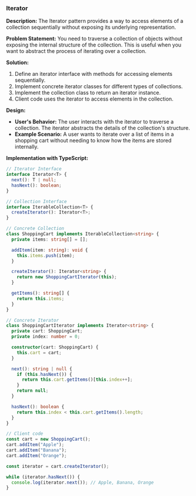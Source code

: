 ### Iterator

**Description:**
The Iterator pattern provides a way to access elements of a collection sequentially without exposing its underlying representation.

**Problem Statement:**
You need to traverse a collection of objects without exposing the internal structure of the collection. This is useful when you want to abstract the process of iterating over a collection.

**Solution:**

1. Define an iterator interface with methods for accessing elements sequentially.
2. Implement concrete iterator classes for different types of collections.
3. Implement the collection class to return an iterator instance.
4. Client code uses the iterator to access elements in the collection.

**Design:**

- **User's Behavior:** The user interacts with the iterator to traverse a collection. The iterator abstracts the details of the collection's structure.
- **Example Scenario:** A user wants to iterate over a list of items in a shopping cart without needing to know how the items are stored internally.

**Implementation with TypeScript:**

```typescript
// Iterator Interface
interface Iterator<T> {
  next(): T | null;
  hasNext(): boolean;
}

// Collection Interface
interface IterableCollection<T> {
  createIterator(): Iterator<T>;
}

// Concrete Collection
class ShoppingCart implements IterableCollection<string> {
  private items: string[] = [];

  addItem(item: string): void {
    this.items.push(item);
  }

  createIterator(): Iterator<string> {
    return new ShoppingCartIterator(this);
  }

  getItems(): string[] {
    return this.items;
  }
}

// Concrete Iterator
class ShoppingCartIterator implements Iterator<string> {
  private cart: ShoppingCart;
  private index: number = 0;

  constructor(cart: ShoppingCart) {
    this.cart = cart;
  }

  next(): string | null {
    if (this.hasNext()) {
      return this.cart.getItems()[this.index++];
    }
    return null;
  }

  hasNext(): boolean {
    return this.index < this.cart.getItems().length;
  }
}

// Client code
const cart = new ShoppingCart();
cart.addItem("Apple");
cart.addItem("Banana");
cart.addItem("Orange");

const iterator = cart.createIterator();

while (iterator.hasNext()) {
  console.log(iterator.next()); // Apple, Banana, Orange
}
```
